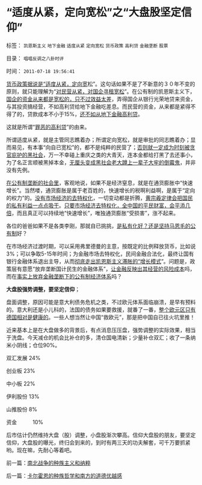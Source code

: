 # “适度从紧，定向宽松”之“大盘股坚定信仰”

标签： `凯恩斯主义` `地下金融` `适度从紧` `定向宽松` `货币政策` `高利贷` `金融垄断` `股票` 

目录： `唱唱反调之八卦时评`

时间： `2011-07-18 19:56:41`

[货币政策据说是“适度从紧，定向宽](../../../2008/6/2/横眉冷对资本利益呼吁，坚守从紧货币政策.md)松”。这句话如果不是了不新意的３０年不变的原则，就只能理解为“[对民营从紧，对国企寻租宽松](../../../2009/8/7/生意难做，打肿脸充胖子的民营企业家.md)”。在公有制的凯恩斯主义下，[国企的资金从来都是宽松的，只不过效益太差](../../../2009/8/8/政策是不能卖的，不值钱的国企根本卖不动.md)，弄得国企从银行光荣地贷来资金，与其投资搞经营，不如高利贷给地下金融吃差息。而民营的资金，从来都是紧得不得了的，贷款成本不小于15%，[还不如从地下金融高利贷](../../../2011/6/23/为什么传统文化对高利贷恨之入骨呢？.md)。

这就是所谓“[罪恶的高利贷](../../../2011/6/23/高利贷是风险投资；有息存款的本质就是高利贷；.md)”的由来。

所谓适度从紧，就是主管同志瞧着办；所谓定向宽松，就是审批的同志瞧着办；显而易见，有本事“向自已宽松”的，都不是纯粹的民营了；[否则就一定成为时刻被贪官庇护的黑社会](../../../2010/2/28/从专营权层层盘剥理解中国特色的黑社会.md)，万一不幸碰上重庆之类的大青天，连本金都给打黑了去还事小，为了名正言顺被黑掉本金，[无厘头变成黑社会老大蹲上一辈子大牢的倒霉鬼](../../../2010/2/28/行政垄断的专营权与黑社会腐败的关系.md)，并非没有先例。

[在公有制垄断的社会里](../../../2009/8/1/谁说国企不偷税漏税？.md)，客观地说，如果不是经济窒息，就是在通货膨胀中“快速增长”。当然喽，通货膨胀是属于老百姓的，快速增长的税啊利益啊，是属于“定向的权力”的。[没有市场经济的去特权化](../../../2009/7/19/为什么中国市场经济一直不能去特权化？？.md)，一切变动都是折腾，[黄宗羲定律会把国民的私有利益一点点吸干](../../../2009/7/30/黄宗羲定律之体制内特权对国民利益的侵蚀.md)。[只要市场经济去特权化，全中国的平民财富，会平添几倍](http://hi.baidu.com/darthchn/blog/item/dcadc2887a3c17a20f244484.html)，而且真正可以持续地“快速增长”，唯独通货膨胀“受损害”，涨不起来。

各位的爸爸如果不是各类李刚，那就自已挑挑，[是私有化好？还是坚持马恩毛的公有制](../../../2009/12/29/“产权公有制”或会令中国越来越被动.md)好？

在市场经济过渡时期，可以采用弗里德曼的主意，按既定的比例释放货币，比如说3%；可以争取5-15年时间；为金融市场去特权化，民间金融合法化，最终让国有银行金融体系退出主导，从而[彻底走出凯恩斯主义滞胀的“增长模式](../../../2011/6/6/凯恩斯滥用数学掩盖根本性的错误.md)”。问题是，政策层有意愿“放弃垄断国计民生的金融体系”，[让金融反映出其经营的风险成本](../../../2010/6/8/免费的午餐？国民可以接受存款风险吗？.md)吗，而在[事实上放弃金融垄断下的公有制经济体系](../../../2009/8/13/改革关键的战区是银行造小造强承担责任的改革.md)吗？

**大盘股强势调整，要坚定信仰**；

盘面调整，原因可能是意大利债务危机之类，不过欧元体系面临崩溃，是早有预料的。意大利还是小儿科的，法国的债务如果要救援，就番了一番，[整个欧元区只有德国相对是健康的](../../../2011/6/29/德国模式最值得中国参考.md)。一些人想当然让中国“救欧元”，那是把中国自已往火坑里推！

近来基本上是在大盘做多的背景后，有点消息压压盘，强势调整的实际效果，相当于洗盘。今天减仓的机会比补仓的多，清仓国电清新；少量补仓双汇；收了一条纳米小阴线；仓位90%。

双汇发展 24%

创业板 23%

中小板 22%

伊利股份 13%

山推股份 8%

资金　　　10%

后市估计仍然维持大盘（股）调整，小盘股渐次攀高。信仰大盘股的朋友，要坚定信仰，大盘股的曝光，终归会到来的，到时有两三天的功夫解套，可千万要抓紧哟。现在嘛，先耐心等着吧。



前一篇：[南北战争的种族主义和纳粹](../../../2011/7/17/南北战争的种族主义和纳粹.md)

后一篇：[卡尔霍恩的种族哲学和南方的道德优越感](../../../2011/7/18/卡尔霍恩的种族哲学和南方的道德优越感.md)